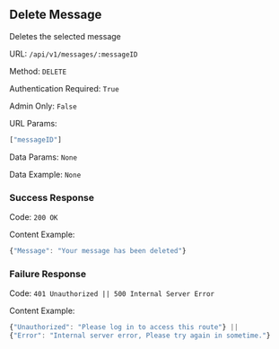 ## Delete Message

Deletes the selected message

URL: `/api/v1/messages/:messageID`

Method: `DELETE`

Authentication Required: `True`

Admin Only: `False`

URL Params: 
``` javascript
["messageID"]
```

Data Params: `None`

Data Example: `None`

### Success Response

Code: `200 OK`

Content Example:
```javascript
{"Message": "Your message has been deleted"}
```

### Failure Response

Code: `401 Unauthorized || 500 Internal Server Error`

Content Example:
 ```javascript
 {"Unauthorized": "Please log in to access this route"} || 
 {"Error": "Internal server error, Please try again in sometime."}
 ```
               



